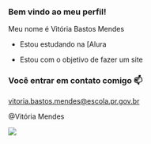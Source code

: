 ### Bem vindo ao meu perfil! 

Meu nome é Vitória Bastos Mendes

- Estou estudando na [Alura

- Estou com o objetivo de fazer um site

 ### Você entrar em contato comigo 📫

vitoria.bastos.mendes@escola.pr.gov.br

@Vitória Mendes

![](https://tenor.com/pt-BR/view/dancing-cat-jump-cat-cat-cute-cat-kitten-gif-12685105359798586488)

